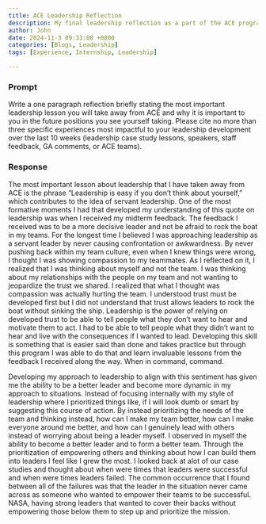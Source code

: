 ```yaml
---
title: ACE Leadership Reflection
description: My final leadership reflection as a part of the ACE program
author: John
date: 2024-11-3 09:33:00 +0800
categories: [Blogs, Leadership]
tags: [Experience, Internship, Leadership]

---
```



<object data="Leadership.pdf" width="700" height="750" type='application/pdf'></object>



### Prompt
Write a one paragraph reflection briefly stating the most important leadership lesson you will take away from ACE and why it is important to you in the future positions you see yourself taking. Please cite no more than three specific experiences most impactful to your leadership development over the last 10 weeks (leadership case study lessons, speakers, staff feedback, GA comments, or ACE teams). 


### Response
The most important lesson about leadership that I have taken away from ACE is the phrase “Leadership is easy if you don’t think about yourself,” which contributes to the idea of servant leadership. One of the most formative moments I had that developed my understanding of this quote on leadership was when I received my midterm feedback. The feedback I received was to be a more decisive leader and not be afraid to rock the boat in my teams. For the longest time I believed I was approaching leadership as a servant leader by never causing confrontation or awkwardness. By never pushing back within my team culture, even when I knew things were wrong, I thought I was showing compassion to my teammates. As I reflected on it, I realized that I was thinking about myself and not the team. I was thinking about my relationships with the people on my team and not wanting to jeopardize the trust we shared. I realized that what I thought was compassion was actually hurting the team. I understood trust must be developed first but I did not understand that trust allows leaders to rock the boat without sinking the ship. Leadership is the power of relying on developed trust to be able to tell people what they don’t want to hear and motivate them to act. I had to be able to tell people what they didn’t want to hear and live with the consequences if I wanted to lead. Developing this skill is something that is easier said than done and takes practice but through this program I was able to do that and learn invaluable lessons from the feedback I received along the way. When in command, command.


Developing my approach to leadership to align with this sentiment has given me the ability to be a better leader and become more dynamic in my approach to situations. Instead of focusing internally with my style of leadership where I prioritized things like, if I will look dumb or smart by suggesting this course of action. By instead prioritizing the needs of the team and thinking instead, how can I make my team better, how can I make everyone around me better, and how can I genuinely lead with others instead of worrying about being a leader myself. I observed in myself the ability to become a better leader and to form a better team. Through the prioritization of empowering others and thinking about how I can build them into leaders I feel like I grew the most. I looked back at alot of our case studies and thought about when were times that leaders were successful and when were times leaders failed. The common occurrence that I found between all of the failures was that the leader in the situation never came across as someone who wanted to empower their teams to be successful. NASA, having strong leaders that wanted to cover their backs without empowering those below them to step up and prioritize the mission. 


